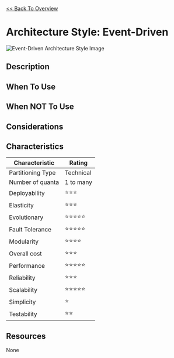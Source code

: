 [<< Back To Overview](./readme.md)

# Architecture Style: Event-Driven

![Event-Driven Architecture Style Image](https://fundamentalsofsoftwarearchitecture.com/images/book/fosa_1401.png)

## Description

## When To Use

## When NOT To Use

## Considerations

## Characteristics

| Characteristic    | Rating       |
| ---               | ---          |
| Partitioning Type | Technical    |
| Number of quanta  | 1 to many            |
| Deployability     | ⭐⭐⭐          |
| Elasticity        | ⭐⭐⭐          |
| Evolutionary      | ⭐⭐⭐⭐⭐           |
| Fault Tolerance   | ⭐⭐⭐⭐⭐           |
| Modularity        | ⭐⭐⭐⭐           |
| Overall cost      | ⭐⭐⭐ |
| Performance       | ⭐⭐⭐⭐⭐        |
| Reliability       | ⭐⭐⭐      |
| Scalability       | ⭐⭐⭐⭐⭐           |
| Simplicity        | ⭐ |
| Testability       | ⭐⭐        |

## Resources

None